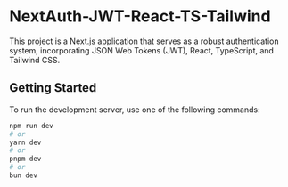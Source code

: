 # NextAuth-JWT-React-TS-Tailwind

This project is a Next.js application that serves as a robust authentication system, incorporating JSON Web Tokens (JWT), React, TypeScript, and Tailwind CSS. 

## Getting Started

To run the development server, use one of the following commands:

```bash
npm run dev
# or
yarn dev
# or
pnpm dev
# or
bun dev
